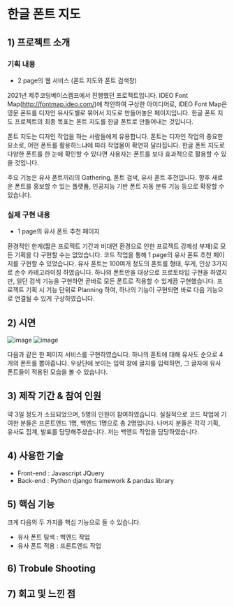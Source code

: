 # 한글 폰트 지도

## 1) 프로젝트 소개

### 기획 내용

* 2 page의 웹 서비스 (폰트 지도와 폰트 검색창)

2021년 제주코딩베이스캠프에서 진행했던 프로젝트입니다. IDEO Font Map(http://fontmap.ideo.com/)에 착안하여 구상한 아이디어로, IDEO Font Map은 영문 폰트를 디자인 유사도별로 묶어서 지도로 만들어놓은 페이지입니다. 한글 폰트 지도 프로젝트의 최종 목표는 폰트 지도를 한글 폰트로 만들어내는 것입니다.

폰트 지도는 디자인 작업을 하는 사람들에게 유용합니다. 폰트는 디자인 작업의 중요한 요소로, 어떤 폰트를 활용하느냐에 따라 작업물이 확연히 달라집니다. 한글 폰트 지도로 다양한 폰트를 한 눈에 확인할 수 있다면 사용자는 폰트를 보다 효과적으로 활용할 수 있을 것입니다.

주요 기능은 유사 폰트끼리의 Gathering, 폰트 검색, 유사 폰트 추천입니다. 향후 새로운 폰트를 홍보할 수 있는 플랫폼, 인공지능 기반 폰트 자동 분류 기능 등으로 확장할 수 있습니다.

### 실제 구현 내용

* 1 page의 유사 폰트 추천 페이지

환경적인 한계(짧은 프로젝트 기간과 비대면 환경으로 인한 프로젝트 강제성 부재)로 모든 기획을 다 구현할 수는 없었습니다. 코드 작업을 통해 1 page의 유사 폰트 추천 페이지를 구현할 수 있었습니다. 유사 폰트는 100여개 정도의 폰트를 형태, 무게, 인상 3가지로 손수 카테고라이징 하였습니다. 하나의 폰트만을 대상으로 프로토타입 구현을 하였지만, 일단 검색 기능을 구현하면 곧바로 모든 폰트로 적용할 수 있게끔 구현했습니다. 프로젝트 기획 시 기능 단위로 Planning 하여, 하나의 기능이 구현되면 바로 다음 기능으로 연결될 수 있게 구상하였습니다. 




## 2) 시연
![image](https://user-images.githubusercontent.com/88834958/134668451-b3e4e6ae-7ca9-479e-b019-431b3190f391.png)
![image](https://user-images.githubusercontent.com/88834958/134669869-efbc44da-f8f4-4593-9fac-f48d94711c08.png)

다음과 같은 한 페이지 서비스를 구현하였습니다. 하나의 폰트에 대해 유사도 순으로 4개의 폰트를 뽑아줍니다. 우상단에 보이는 입력 창에 글자를 입력하면, 그 글자에 유사 폰트들이 적용된 모습을 볼 수 있습니다.

## 3) 제작 기간 & 참여 인원

약 3일 정도가 소요되었으며, 5명의 인원이 참여하였습니다. 실질적으로 코드 작업에 기여한 분들은 프론트엔드 1명, 백엔드 1명으로 총 2명입니다. 나머지 분들은 각각 기획, 유사도 집계, 발표를 담당해주셨습니다. 저는 백엔드 작업을 담당하였습니다.

## 4) 사용한 기술

* Front-end : Javascript JQuery
* Back-end : Python django framework & pandas library

## 5) 핵심 기능

크게 다음의 두 가지를 핵심 기능으로 들 수 있습니다.

* 유사 폰트 탐색 : 백엔드 작업
* 유사 폰트 적용 : 프론트엔드 작업

## 6) Trobule Shooting



## 7) 회고 및 느낀 점
